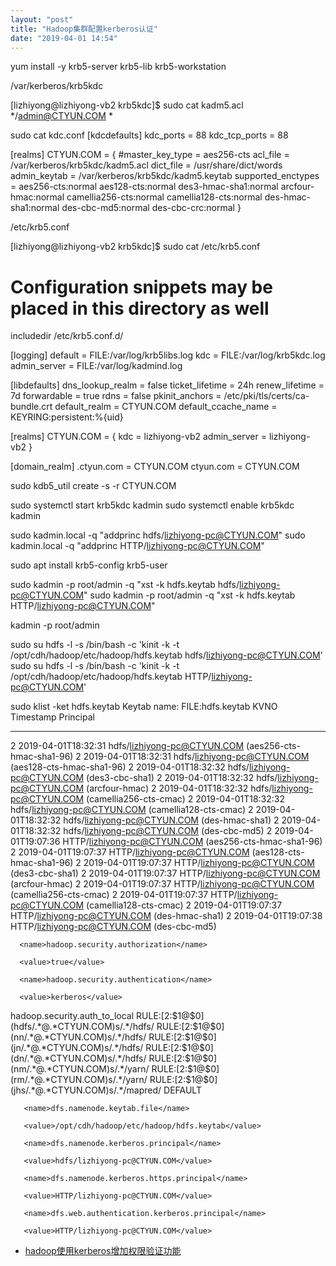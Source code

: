 ```yaml
---
layout: "post"
title: "Hadoop集群配置kerberos认证"
date: "2019-04-01 14:54"
---
```




yum install -y krb5-server krb5-lib krb5-workstation



/var/kerberos/krb5kdc

[lizhiyong@lizhiyong-vb2 krb5kdc]$ sudo cat kadm5.acl
*/admin@CTYUN.COM	*



sudo cat kdc.conf
[kdcdefaults]
kdc_ports = 88
kdc_tcp_ports = 88

[realms]
CTYUN.COM = {
 #master_key_type = aes256-cts
 acl_file = /var/kerberos/krb5kdc/kadm5.acl
 dict_file = /usr/share/dict/words
 admin_keytab = /var/kerberos/krb5kdc/kadm5.keytab
 supported_enctypes = aes256-cts:normal aes128-cts:normal des3-hmac-sha1:normal arcfour-hmac:normal camellia256-cts:normal camellia128-cts:normal des-hmac-sha1:normal des-cbc-md5:normal des-cbc-crc:normal
}


/etc/krb5.conf


[lizhiyong@lizhiyong-vb2 krb5kdc]$ sudo cat /etc/krb5.conf
# Configuration snippets may be placed in this directory as well
includedir /etc/krb5.conf.d/

[logging]
 default = FILE:/var/log/krb5libs.log
 kdc = FILE:/var/log/krb5kdc.log
 admin_server = FILE:/var/log/kadmind.log

[libdefaults]
 dns_lookup_realm = false
 ticket_lifetime = 24h
 renew_lifetime = 7d
 forwardable = true
 rdns = false
 pkinit_anchors = /etc/pki/tls/certs/ca-bundle.crt
 default_realm = CTYUN.COM
 default_ccache_name = KEYRING:persistent:%{uid}

[realms]
 CTYUN.COM = {
  kdc = lizhiyong-vb2
  admin_server = lizhiyong-vb2
 }

[domain_realm]
 .ctyun.com = CTYUN.COM
 ctyun.com = CTYUN.COM



 sudo kdb5_util create -s -r CTYUN.COM

 sudo systemctl start krb5kdc kadmin
 sudo systemctl enable krb5kdc kadmin



<!-- kadmin.local -q "ktadd -k /var/kerberos/krb5kdc/kadm5.keytab kadmin/changepw@WONHIGH.CN"
kadmin.local -q "ktadd -k /var/kerberos/krb5kdc/kadm5.keytab kadmin/nn21021@WONHIGH.CN" -->


sudo kadmin.local -q "addprinc hdfs/lizhiyong-pc@CTYUN.COM"
sudo kadmin.local -q "addprinc HTTP/lizhiyong-pc@CTYUN.COM"

sudo apt install krb5-config  krb5-user

sudo kadmin -p root/admin  -q "xst -k hdfs.keytab hdfs/lizhiyong-pc@CTYUN.COM"
sudo kadmin -p root/admin  -q "xst -k hdfs.keytab HTTP/lizhiyong-pc@CTYUN.COM"

<!-- xst -k hdfs.keytab -norandkey hdfs/lizhiyong-pc@CTYUN.COM -->

kadmin -p root/admin

sudo su hdfs -l -s /bin/bash -c 'kinit -k -t /opt/cdh/hadoop/etc/hadoop/hdfs.keytab hdfs/lizhiyong-pc@CTYUN.COM'
sudo su hdfs -l -s /bin/bash -c 'kinit -k -t /opt/cdh/hadoop/etc/hadoop/hdfs.keytab HTTP/lizhiyong-pc@CTYUN.COM'

sudo klist -ket hdfs.keytab
Keytab name: FILE:hdfs.keytab
KVNO Timestamp           Principal
---- ------------------- ------------------------------------------------------
  2 2019-04-01T18:32:31 hdfs/lizhiyong-pc@CTYUN.COM (aes256-cts-hmac-sha1-96)
  2 2019-04-01T18:32:31 hdfs/lizhiyong-pc@CTYUN.COM (aes128-cts-hmac-sha1-96)
  2 2019-04-01T18:32:32 hdfs/lizhiyong-pc@CTYUN.COM (des3-cbc-sha1)
  2 2019-04-01T18:32:32 hdfs/lizhiyong-pc@CTYUN.COM (arcfour-hmac)
  2 2019-04-01T18:32:32 hdfs/lizhiyong-pc@CTYUN.COM (camellia256-cts-cmac)
  2 2019-04-01T18:32:32 hdfs/lizhiyong-pc@CTYUN.COM (camellia128-cts-cmac)
  2 2019-04-01T18:32:32 hdfs/lizhiyong-pc@CTYUN.COM (des-hmac-sha1)
  2 2019-04-01T18:32:32 hdfs/lizhiyong-pc@CTYUN.COM (des-cbc-md5)
  2 2019-04-01T19:07:36 HTTP/lizhiyong-pc@CTYUN.COM (aes256-cts-hmac-sha1-96)
  2 2019-04-01T19:07:37 HTTP/lizhiyong-pc@CTYUN.COM (aes128-cts-hmac-sha1-96)
  2 2019-04-01T19:07:37 HTTP/lizhiyong-pc@CTYUN.COM (des3-cbc-sha1)
  2 2019-04-01T19:07:37 HTTP/lizhiyong-pc@CTYUN.COM (arcfour-hmac)
  2 2019-04-01T19:07:37 HTTP/lizhiyong-pc@CTYUN.COM (camellia256-cts-cmac)
  2 2019-04-01T19:07:37 HTTP/lizhiyong-pc@CTYUN.COM (camellia128-cts-cmac)
  2 2019-04-01T19:07:37 HTTP/lizhiyong-pc@CTYUN.COM (des-hmac-sha1)
  2 2019-04-01T19:07:38 HTTP/lizhiyong-pc@CTYUN.COM (des-cbc-md5)


  <property>

      <name>hadoop.security.authorization</name>

      <value>true</value>

  </property>

  <property>

      <name>hadoop.security.authentication</name>

      <value>kerberos</value>

  </property>


<property>
  <name>hadoop.security.auth_to_local</name>
  <value>
    RULE:[2:$1@$0](hdfs/.*@.*CTYUN.COM)s/.*/hdfs/
    RULE:[2:$1@$0](nn/.*@.*CTYUN.COM)s/.*/hdfs/
    RULE:[2:$1@$0](jn/.*@.*CTYUN.COM)s/.*/hdfs/
    RULE:[2:$1@$0](dn/.*@.*CTYUN.COM)s/.*/hdfs/
    RULE:[2:$1@$0](nm/.*@.*CTYUN.COM)s/.*/yarn/
    RULE:[2:$1@$0](rm/.*@.*CTYUN.COM)s/.*/yarn/
    RULE:[2:$1@$0](jhs/.*@.*CTYUN.COM)s/.*/mapred/
    DEFAULT
  </value>
</property>





   <property>

       <name>dfs.namenode.keytab.file</name>

       <value>/opt/cdh/hadoop/etc/hadoop/hdfs.keytab</value>

   </property>


   <property>

       <name>dfs.namenode.kerberos.principal</name>

       <value>hdfs/lizhiyong-pc@CTYUN.COM</value>

   </property>

   <property>

       <name>dfs.namenode.kerberos.https.principal</name>

       <value>HTTP/lizhiyong-pc@CTYUN.COM</value>

   </property>



   <property>

       <name>dfs.web.authentication.kerberos.principal</name>

       <value>HTTP/lizhiyong-pc@CTYUN.COM</value>

   </property>


+ [hadoop使用kerberos增加权限验证功能](http://www.aboutyun.com/blog-1330-933.html)
